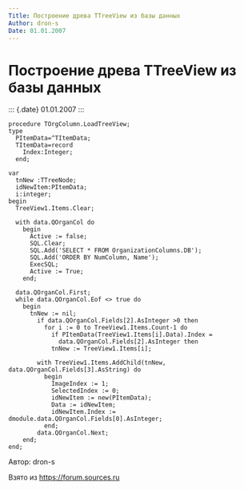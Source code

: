 ```yaml
---
Title: Построение древа TTreeView из базы данных
Author: dron-s
Date: 01.01.2007
---
```



Построение древа TTreeView из базы данных
=========================================

::: {.date}
01.01.2007
:::

    procedure TOrgColumn.LoadTreeView;
    type
      PItemData=^TItemData;
      TItemData=record
        Index:Integer;
      end;
     
    var
      tnNew :TTreeNode;
      idNewItem:PItemData;
      i:integer;
    begin
      TreeView1.Items.Clear;
     
      with data.QOrganCol do
        begin
          Active := false;
          SQL.Clear;
          SQL.Add('SELECT * FROM OrganizationColumns.DB');
          SQL.Add('ORDER BY NumColumn, Name');
          ExecSQL;
          Active := True;
        end;
     
      data.QOrganCol.First;
      while data.QOrganCol.Eof <> true do
        begin
          tnNew := nil;
            if data.QOrganCol.Fields[2].AsInteger >0 then
              for i := 0 to TreeView1.Items.Count-1 do
                if PItemData(TreeView1.Items[i].Data).Index =
                  data.QOrganCol.Fields[2].AsInteger then
                tnNew := TreeView1.Items[i];
     
            with TreeView1.Items.AddChild(tnNew, data.QOrganCol.Fields[3].AsString) do
              begin
                ImageIndex := 1;
                SelectedIndex := 0;
                idNewItem := new(PItemData);
                Data := idNewItem;
                idNewItem.Index := dmodule.data.QOrganCol.Fields[0].AsInteger;
              end;
            data.QOrganCol.Next;
        end;
    end;

Автор: dron-s

Взято из <https://forum.sources.ru>
